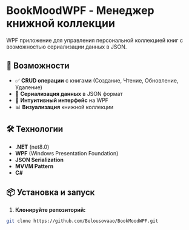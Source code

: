 # BookMoodWPF - Менеджер книжной коллекции

WPF приложение для управления персональной коллекцией книг с возможностью сериализации данных в JSON.

## 🚀 Возможности

- ✅ **CRUD операции** с книгами (Создание, Чтение, Обновление, Удаление)
- 💾 **Сериализация данных** в JSON формат
- 🎨 **Интуитивный интерфейс** на WPF
- 📊 **Визуализация** книжной коллекции

## 🛠️ Технологии

- **.NET** (net8.0)
- **WPF** (Windows Presentation Foundation)
- **JSON Serialization**
- **MVVM Pattern**
- **C#**

## 📦 Установка и запуск

1. **Клонируйте репозиторий:**
```bash
git clone https://github.com/Belousovaao/BookMoodWPF.git
